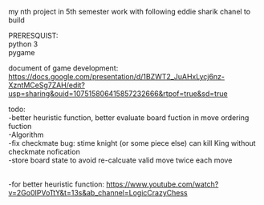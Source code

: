 my nth project in 5th semester
work with following eddie sharik chanel to build 

PRERESQUIST:<br>
python 3<br>
pygame <br>

document of game development: https://docs.google.com/presentation/d/1BZWT2_JuAHxLycj6nz-XzntMCeSg7ZAH/edit?usp=sharing&ouid=107515806415857232666&rtpof=true&sd=true

todo:
<br>-better heuristic function, better evaluate board fuction in move ordering fuction
<br>-Algorithm
<br>-fix checkmate bug: stime knight (or some piece else) can kill King without checkmate nofication
<br>-store board state to avoid re-calcuate valid move twice each move

<br>-for better heuristic function: https://www.youtube.com/watch?v=2Go0IPVoTtY&t=13s&ab_channel=LogicCrazyChess 

